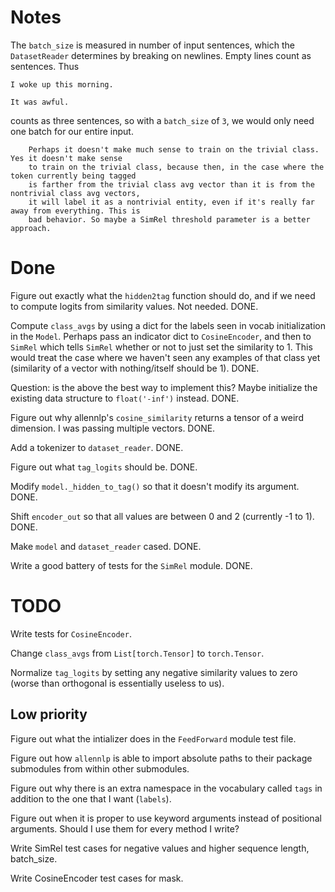 # Notes

The `batch_size` is measured in number of input sentences, which the `DatasetReader` determines by breaking on newlines. Empty lines count as sentences. Thus
```
I woke up this morning.

It was awful.
```
counts as three sentences, so with a `batch_size` of `3`, we would only need one batch for our entire input.

 
        Perhaps it doesn't make much sense to train on the trivial class. Yes it doesn't make sense
        to train on the trivial class, because then, in the case where the token currently being tagged
        is farther from the trivial class avg vector than it is from the nontrivial class avg vectors,
        it will label it as a nontrivial entity, even if it's really far away from everything. This is
        bad behavior. So maybe a SimRel threshold parameter is a better approach.

# Done 

Figure out exactly what the `hidden2tag` function should do, and if we need to compute logits from similarity values. Not needed. DONE.

Compute `class_avgs` by using a dict for the labels seen in vocab initialization in the `Model`. Perhaps pass an indicator dict to `CosineEncoder`, and then to `SimRel` which tells `SimRel` whether or not to just set the similarity to 1. This would treat the case where we haven't seen any examples of that class yet (similarity of a vector with nothing/itself should be 1). DONE. 

Question: is the above the best way to implement this? Maybe initialize the existing data structure to `float('-inf')` instead.  DONE. 

Figure out why allennlp's `cosine_similarity` returns a tensor of a weird dimension. I was passing multiple vectors. DONE. 

Add a tokenizer to `dataset_reader`. DONE.

Figure out what `tag_logits` should be.  DONE. 

Modify `model._hidden_to_tag()` so that it doesn't modify its argument. DONE.

Shift `encoder_out` so that all values are between 0 and 2 (currently -1 to 1). DONE.

Make `model` and `dataset_reader` cased.  DONE. 

Write a good battery of tests for the `SimRel` module. DONE. 

# TODO

Write tests for `CosineEncoder`.

Change `class_avgs` from `List[torch.Tensor]` to `torch.Tensor`. 

Normalize `tag_logits` by setting any negative similarity values to zero (worse than orthogonal is essentially useless to us). 

## Low priority  

Figure out what the intializer does in the `FeedForward` module test file. 

Figure out how `allennlp` is able to import absolute paths to their package submodules from within other submodules. 

Figure out why there is an extra namespace in the vocabulary called `tags` in addition to the one that I want (`labels`). 

Figure out when it is proper to use keyword arguments instead of positional arguments. Should I use them for every method I write?
    
Write SimRel test cases for negative values and higher sequence length, batch\_size. 

Write CosineEncoder test cases for mask. 
